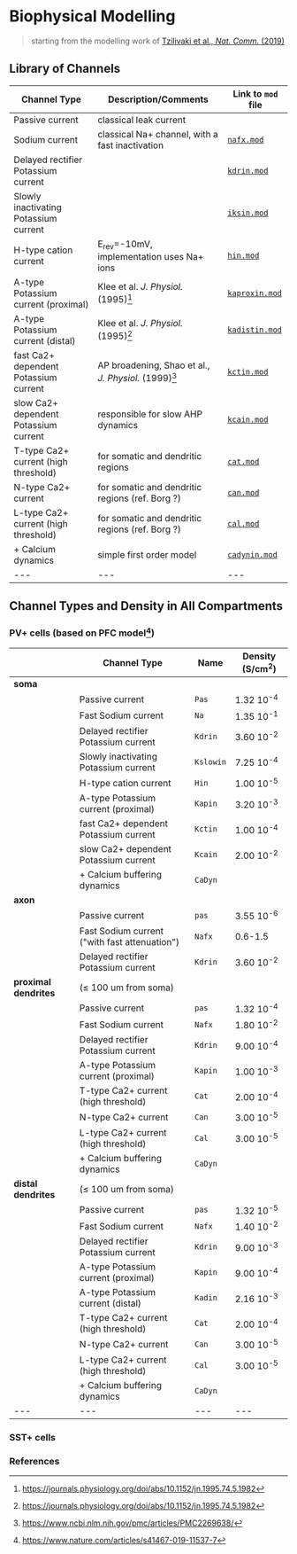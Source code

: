 # Biophysical Modelling

> starting from the modelling work of [Tzilivaki et al., *Nat. Comm.* (2019)](https://www.nature.com/articles/s41467-019-11537-7)

## Library of Channels

| **Channel Type**  |  **Description/Comments**  | **Link to `mod` file** |
| --- | --- | --- |
| Passive current                         | classical leak current                                 |    |
| Sodium current                          | classical Na+ channel, with a fast inactivation        |  [`nafx.mod`](./mechanisms/nafx.mod)  |
| Delayed rectifier Potassium current     |                                                        |  [`kdrin.mod`](./mechanisms/kdrin.mod)  |
| Slowly inactivating Potassium current   |                                                        |  [`iksin.mod`](./mechanisms/iksin.mod)  |
| H-type cation current                   | E<sub>rev</sub>=-10mV,  implementation uses Na+ ions   |  [`hin.mod`](./mechanisms/hin.mod)  |
| A-type Potassium current (proximal)     | Klee et al. *J. Physiol.* (1995)[^K95]                 |  [`kaproxin.mod`](./mechanisms/kaproxin.mod)  |
| A-type Potassium current (distal)       | Klee et al. *J. Physiol.* (1995)[^K95]                 |  [`kadistin.mod`](./mechanisms/kadistin.mod)  |
| fast Ca2+ dependent Potassium current   | AP broadening, Shao et al., *J. Physiol.* (1999)[^S99] |  [`kctin.mod`](./mechanisms/kctin.mod)  |
| slow Ca2+ dependent Potassium current   | responsible for slow AHP dynamics                      |  [`kcain.mod`](./mechanisms/kcain.mod)  |
| T-type Ca2+ current (high threshold)    | for somatic and dendritic regions                      |  [`cat.mod`](./mechanisms/cat.mod)  |
| N-type Ca2+ current                     | for somatic and dendritic regions (ref. Borg ?)        |  [`can.mod`](./mechanisms/can.mod)  |
| L-type Ca2+ current (high threshold)    | for somatic and dendritic regions (ref. Borg ?)        |  [`cal.mod`](./mechanisms/cal.mod)  |
| + Calcium dynamics                      | simple first order model                               |  [`cadynin.mod`](./mechanisms/cadynin.mod)  |
| --- | --- | --- |


## Channel Types and Density in All Compartments

### PV+ cells (based on PFC model[^T19])

|     | **Channel Type**  |  **Name**  |  **Density** (S/cm<sup>2</sup>) |
| --- | --- | --- | --- |
| **soma** |     |     |     |
|          | Passive current                               | `Pas`     | 1.32 10<sup>-4</sup> |
|          | Fast Sodium current                           | `Na`    | 1.35 10<sup>-1</sup> |
|          | Delayed rectifier Potassium current           | `Kdrin`   | 3.60 10<sup>-2</sup> |
|          | Slowly inactivating Potassium current         | `Kslowin` | 7.25 10<sup>-4</sup> |
|          | H-type cation current                         | `Hin`     | 1.00 10<sup>-5</sup> |
|          | A-type Potassium current (proximal)           | `Kapin`   | 3.20 10<sup>-3</sup> |
|          | fast Ca2+ dependent Potassium current         | `Kctin`   | 1.00 10<sup>-4</sup> |
|          | slow Ca2+ dependent Potassium current         | `Kcain`   | 2.00 10<sup>-2</sup> |
|          | + Calcium buffering dynamics                  | `CaDyn`   |                      |
| **axon** |     |     |     |
|          | Passive current                               | `pas`     | 3.55 10<sup>-6</sup> |
|          | Fast Sodium current ("with fast attenuation") | `Nafx`    | 0.6-1.5 | 
|          | Delayed rectifier Potassium current           | `Kdrin`   | 3.60 10<sup>-2</sup>  |
| **proximal dendrites** | ($\leq$ 100 um from soma) |     |     |     |
|          | Passive current                               | `pas`     | 1.32 10<sup>-4</sup> |
|          | Fast Sodium current                           | `Nafx`    | 1.80 10<sup>-2</sup> |
|          | Delayed rectifier Potassium current           | `Kdrin`   | 9.00 10<sup>-4</sup> |
|          | A-type Potassium current (proximal)           | `Kapin`   | 1.00 10<sup>-3</sup> |
|          | T-type Ca2+ current (high threshold)          | `Cat`     | 2.00 10<sup>-4</sup> | 
|          | N-type Ca2+ current                           | `Can`     | 3.00 10<sup>-5</sup> |
|          | L-type Ca2+ current (high threshold)          | `Cal`     | 3.00 10<sup>-5</sup> |
|          | + Calcium buffering dynamics                  | `CaDyn`   |                      |
| **distal dendrites** | ($\leq$ 100 um from soma) |    |     |     |
|          | Passive current                               | `pas`     | 1.32 10<sup>-5</sup> |
|          | Fast Sodium current                           | `Nafx`    | 1.40 10<sup>-2</sup> |
|          | Delayed rectifier Potassium current           | `Kdrin`   | 9.00 10<sup>-3</sup> |
|          | A-type Potassium current (proximal)           | `Kapin`   | 9.00 10<sup>-4</sup> |
|          | A-type Potassium current (distal)             | `Kadin`   | 2.16 10<sup>-3</sup> |
|          | T-type Ca2+ current (high threshold)          | `Cat`     | 2.00 10<sup>-4</sup> | 
|          | N-type Ca2+ current                           | `Can`     | 3.00 10<sup>-5</sup> |
|          | L-type Ca2+ current (high threshold)          | `Cal`     | 3.00 10<sup>-5</sup> |
|          | + Calcium buffering dynamics                  | `CaDyn`   |                      |
| --- | --- | --- | --- |

### SST+ cells


### References

[^T19]: https://www.nature.com/articles/s41467-019-11537-7
[^K95]: https://journals.physiology.org/doi/abs/10.1152/jn.1995.74.5.1982
[^S99]: https://www.ncbi.nlm.nih.gov/pmc/articles/PMC2269638/

